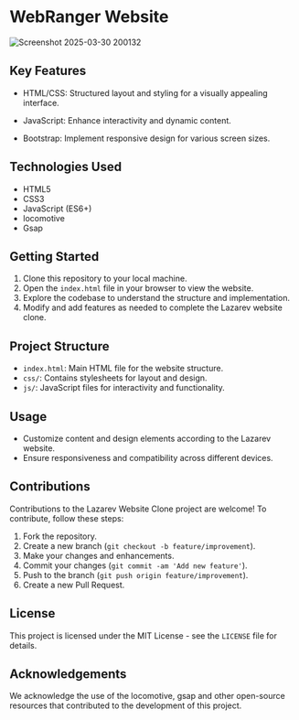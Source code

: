 # WebRanger Website 
![Screenshot 2025-03-30 200132](https://github.com/user-attachments/assets/464fb560-85ba-482f-8873-ec0fb79e07db)

## Key Features

- HTML/CSS: Structured layout and styling for a visually appealing interface.
  
- JavaScript: Enhance interactivity and dynamic content.
  
- Bootstrap: Implement responsive design for various screen sizes.

## Technologies Used

- HTML5
- CSS3
- JavaScript (ES6+)
- locomotive
- Gsap

## Getting Started

1. Clone this repository to your local machine.
2. Open the `index.html` file in your browser to view the website.
3. Explore the codebase to understand the structure and implementation.
4. Modify and add features as needed to complete the Lazarev website clone.

## Project Structure

- `index.html`: Main HTML file for the website structure.
- `css/`: Contains stylesheets for layout and design.
- `js/`: JavaScript files for interactivity and functionality.

## Usage

- Customize content and design elements according to the Lazarev website.
- Ensure responsiveness and compatibility across different devices.

## Contributions

Contributions to the Lazarev Website Clone project are welcome! To contribute, follow these steps:

1. Fork the repository.
2. Create a new branch (`git checkout -b feature/improvement`).
3. Make your changes and enhancements.
4. Commit your changes (`git commit -am 'Add new feature'`).
5. Push to the branch (`git push origin feature/improvement`).
6. Create a new Pull Request.

## License

This project is licensed under the MIT License - see the `LICENSE` file for details.

## Acknowledgements

We acknowledge the use of the locomotive, gsap and other open-source resources that contributed to the development of this project.
